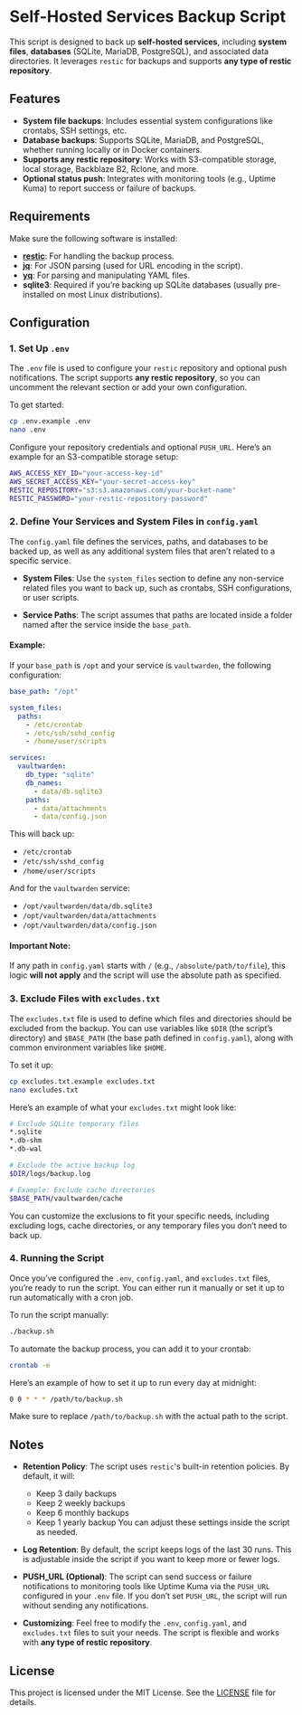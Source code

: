 # Self-Hosted Services Backup Script

This script is designed to back up **self-hosted services**, including **system files**, **databases** (SQLite, MariaDB, PostgreSQL), and associated data directories. It leverages `restic` for backups and supports **any type of restic repository**.

## Features

- **System file backups**: Includes essential system configurations like crontabs, SSH settings, etc.
- **Database backups**: Supports SQLite, MariaDB, and PostgreSQL, whether running locally or in Docker containers.
- **Supports any restic repository**: Works with S3-compatible storage, local storage, Backblaze B2, Rclone, and more.
- **Optional status push**: Integrates with monitoring tools (e.g., Uptime Kuma) to report success or failure of backups.

## Requirements

Make sure the following software is installed:

- **[restic](https://restic.net/)**: For handling the backup process.
- **[jq](https://stedolan.github.io/jq/)**: For JSON parsing (used for URL encoding in the script).
- **[yq](https://github.com/mikefarah/yq)**: For parsing and manipulating YAML files.
- **sqlite3**: Required if you’re backing up SQLite databases (usually pre-installed on most Linux distributions).

## Configuration

### 1. Set Up `.env`

The `.env` file is used to configure your `restic` repository and optional push notifications. The script supports **any restic repository**, so you can uncomment the relevant section or add your own configuration.

To get started:

```bash
cp .env.example .env
nano .env
```

Configure your repository credentials and optional `PUSH_URL`. Here’s an example for an S3-compatible storage setup:

```bash
AWS_ACCESS_KEY_ID="your-access-key-id"
AWS_SECRET_ACCESS_KEY="your-secret-access-key"
RESTIC_REPOSITORY="s3:s3.amazonaws.com/your-bucket-name"
RESTIC_PASSWORD="your-restic-repository-password"
```

### 2. Define Your Services and System Files in `config.yaml`

The `config.yaml` file defines the services, paths, and databases to be backed up, as well as any additional system files that aren’t related to a specific service.

- **System Files**: Use the `system_files` section to define any non-service related files you want to back up, such as crontabs, SSH configurations, or user scripts.
  
- **Service Paths**: The script assumes that paths are located inside a folder named after the service inside the `base_path`.

#### Example:
If your `base_path` is `/opt` and your service is `vaultwarden`, the following configuration:

```yaml
base_path: "/opt"

system_files:
  paths:
    - /etc/crontab
    - /etc/ssh/sshd_config
    - /home/user/scripts

services:
  vaultwarden:
    db_type: "sqlite"
    db_names:
      - data/db.sqlite3
    paths:
      - data/attachments
      - data/config.json
```

This will back up:
- `/etc/crontab`
- `/etc/ssh/sshd_config`
- `/home/user/scripts`
  
And for the `vaultwarden` service:
- `/opt/vaultwarden/data/db.sqlite3`
- `/opt/vaultwarden/data/attachments`
- `/opt/vaultwarden/data/config.json`

#### Important Note:
If any path in `config.yaml` starts with `/` (e.g., `/absolute/path/to/file`), this logic **will not apply** and the script will use the absolute path as specified.

### 3. Exclude Files with `excludes.txt`

The `excludes.txt` file is used to define which files and directories should be excluded from the backup. You can use variables like `$DIR` (the script’s directory) and `$BASE_PATH` (the base path defined in `config.yaml`), along with common environment variables like `$HOME`.

To set it up:

```bash
cp excludes.txt.example excludes.txt
nano excludes.txt
```

Here’s an example of what your `excludes.txt` might look like:

```bash
# Exclude SQLite temporary files
*.sqlite
*.db-shm
*.db-wal

# Exclude the active backup log
$DIR/logs/backup.log

# Example: Exclude cache directories
$BASE_PATH/vaultwarden/cache
```

You can customize the exclusions to fit your specific needs, including excluding logs, cache directories, or any temporary files you don’t need to back up.

### 4. Running the Script

Once you’ve configured the `.env`, `config.yaml`, and `excludes.txt` files, you’re ready to run the script. You can either run it manually or set it up to run automatically with a cron job.

To run the script manually:

```bash
./backup.sh
```

To automate the backup process, you can add it to your crontab:

```bash
crontab -e
```

Here’s an example of how to set it up to run every day at midnight:

```bash
0 0 * * * /path/to/backup.sh
```

Make sure to replace `/path/to/backup.sh` with the actual path to the script.

## Notes

- **Retention Policy**: The script uses `restic`'s built-in retention policies. By default, it will:
  - Keep 3 daily backups
  - Keep 2 weekly backups
  - Keep 6 monthly backups
  - Keep 1 yearly backup
  You can adjust these settings inside the script as needed.

- **Log Retention**: By default, the script keeps logs of the last 30 runs. This is adjustable inside the script if you want to keep more or fewer logs.

- **PUSH_URL (Optional)**: The script can send success or failure notifications to monitoring tools like Uptime Kuma via the `PUSH_URL` configured in your `.env` file. If you don’t set `PUSH_URL`, the script will run without sending any notifications.

- **Customizing**: Feel free to modify the `.env`, `config.yaml`, and `excludes.txt` files to suit your needs. The script is flexible and works with **any type of restic repository**.

## License

This project is licensed under the MIT License. See the [LICENSE](LICENSE) file for details.